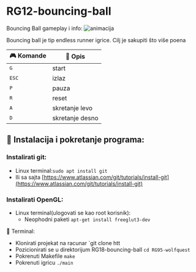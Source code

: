 # RG12-bouncing-ball
Bouncing Ball gameplay i info:
![animacija](https://user-images.githubusercontent.com/44711236/72551748-c97e4680-3895-11ea-986a-3a1caf822c69.gif)

Bouncing ball je tip endless runner igrice.
Cilj je sakupiti što više poena

| :video_game: Komande |📜 Opis |
| --- | --- |
| <kbd> G </kdb> | start |
| <kbd> ESC </kbd> | izlaz |
| <kbd> P </kbd> | pauza |
| <kbd> R </kbd> | reset |
| <kbd> A </kbd> | skretanje levo |
| <kbd> D </kbd> | skretanje desno |

## :wrench: Instalacija i pokretanje programa:
### Instalirati git:
* Linux terminal:`sudo apt install git`
* Ili sa sajta [https://www.atlassian.com/git/tutorials/install-git](https://www.atlassian.com/git/tutorials/install-git)

### Instalirati OpenGL:
* Linux terminal(ulogovati se kao root korisnik):
  * Neophodni paketi `apt-get install freeglut3-dev`
 
 💬 Terminal:
* Klonirati projekat na racunar `git clone htt
* Pozicionirati se u direktorijum RG18-bouncing-ball `cd RG95-wolfquest`
* Pokrenuti Makefile `make`
* Pokrenuti igricu `./main` 
